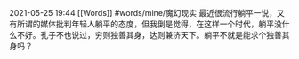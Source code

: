 2021-05-25  19:44
[[Words]]
#words/mine/魔幻现实 
最近很流行躺平一说，又有所谓的媒体批判年轻人躺平的态度，但我倒是觉得，在这样一个时代，躺平没什么不好。孔子不也说过，穷则独善其身，达则兼济天下。躺平不就是能求个独善其身吗？